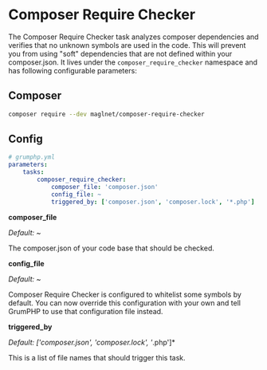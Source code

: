 # Composer Require Checker

The Composer Require Checker task analyzes composer dependencies and verifies that no unknown symbols are used in the
code. This will prevent you from using "soft" dependencies that are not defined within your composer.json.
It lives under the `composer_require_checker` namespace and has following configurable parameters:

## Composer
```bash
composer require --dev maglnet/composer-require-checker
```

## Config
```yaml
# grumphp.yml
parameters:
    tasks:
        composer_require_checker:
            composer_file: 'composer.json'
            config_file: ~
            triggered_by: ['composer.json', 'composer.lock', '*.php']
```

**composer_file**

*Default: ~*

The composer.json of your code base that should be checked.

**config_file**

*Default: ~*

Composer Require Checker is configured to whitelist some symbols by default. You can now override this configuration
with your own and tell GrumPHP to use that configuration file instead.

**triggered_by**

*Default: ['composer.json', 'composer.lock', '*.php']*

This is a list of file names that should trigger this task.
